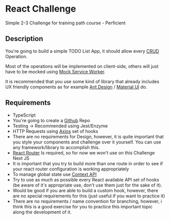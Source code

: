 # React Challenge

Simple 2-3 Challenge for training path course - Perficient

## Description
You're going to build a simple TODO List App, it should allow every [CRUD](https://developer.mozilla.org/en-US/docs/Glossary/CRUD) Operation. 

Most of the operations will be implemented on client-side, others will just have to be mocked using [Mock Service Worker](https://mswjs.io/docs/api/rest).

It is recommended that you use some kind of library that already includes UX friendly components as for example [Ant Design](https://ant.design/docs/react/introduce) / [Material UI](https://mui.com/) do.


## Requirements
 - TypeScript
 - You're going to create a [Github](www.github.com)  Repo
 - Testing -> Recommended using Jest/Enzyme
 - HTTP Requests using [Axios](https://github.com/simoneb/axios-hooks) set of hooks
 - There are no requirements for Design, however, it is quite important that you style your components and challenge over it yourself. You can use any framework/library to accomplish this.
 - [React Router](https://reactrouter.com/) Is required, so for now we won't use on this Challenge Next JS
 - It is important that you try to build more than one route in order to see if your react router configuration is working appropriately
 - To manage global state use [Context API](https://reactjs.org/docs/context.html)
 - Try to use as much as possible every React available API set of hooks (be aware of it's appropriate use, don't use them just for the sake of it).
 - Would be good if you are able to build a custom hook, however, there are no special requirements for this (just useful if you want to practice it)
 - There are no requirements / name convention for branching, however, i think this is a good exercise for you to practice this important topic along the development of it.

